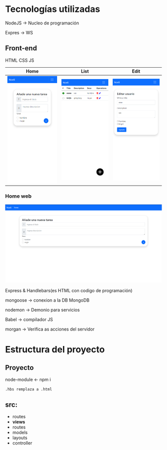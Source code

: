 # Tecnologías utilizadas
NodeJS -> Nucleo de programación

Expres -> WS

## Front-end
HTML
CSS
JS

Home                        |  List                     |  Edit
:-------------------------:|:-------------------------: |:-------------------------:
![](images/home.png)  |  ![](images/list.png)           |  ![](images/edit.png)


### Home web
![](images/homeweb.png) 

Express & Handlebars(es HTML con codigo de programación)

mongoose -> conexion a la DB MongoDB

nodemon -> Demonio para servicios

Babel -> compilador JS

morgan -> Verifica as acciones del servidor


# Estructura del proyecto
## Proyecto
node-module <- npm i

    .hbs remplaza a .html

## **src**:
- routes
- **views**
- routes
- models
- layouts
- controller

